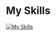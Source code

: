 # My Skills

[![My Skills](https://skillicons.dev/icons?i=godot,go,js,react,tailwind,cpp,cmake,docker,emacs,electron,git,linux,php,py,regex)](https://skillicons.dev)
